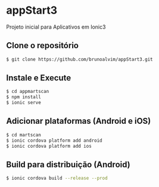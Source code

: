 # appStart3
Projeto inicial para Aplicativos em Ionic3

## Clone o repositório 
```bash
$ git clone https://github.com/brunoalvim/appStart3.git
```

## Instale e Execute
```bash
$ cd appmartscan 
$ npm install
$ ionic serve 
```

## Adicionar plataformas (Android e iOS)
```bash
$ cd martscan 
$ ionic cordova platform add android
$ ionic cordova platform add ios
```

## Build para distribuição (Android)
```bash
$ ionic cordova build --release --prod
```

